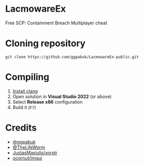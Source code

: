 # LacmowareEx
Free SCP: Containment Breach Multiplayer cheat

# Cloning repository
```
git clone https://github.com/ggpabuk/LacmowareEx-public.git
```

# Compiling
1. [Install clang](https://docs.microsoft.com/en-us/cpp/build/clang-support-msbuild)
1. Open solution in **Visual Studio 2022** (or above)
1. Select **Release x86** configuration
1. Build it (`F7`)

# Credits
+ [@ggpabuk](https://github.com/ggpabuk/)
+ [@TheLifeWorm](https://github.com/TheLifeWorm/)
+ [JustasMasiulis/xorstr](https://github.com/JustasMasiulis/xorstr)
+ [ocornut/imgui](https://github.com/ocornut/imgui)
